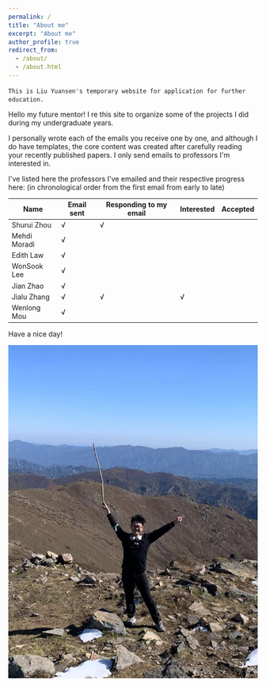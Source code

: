 ```yaml
---
permalink: /
title: "About me"
excerpt: "About me"
author_profile: true
redirect_from: 
  - /about/
  - /about.html
---
```


`This is Liu Yuansen's temporary website for application for further education.`

Hello my future mentor! I re this site to organize some of the projects I did during my undergraduate years.

I personally wrote each of the emails you receive one by one, and although I do have templates, the core content was created after carefully reading your recently published papers. I only send emails to professors I'm interested in.

I've listed here the professors I've emailed and their respective progress here: (in chronological order from the first email from early to late)

|Name|Email sent|Responding to my email|Interested|Accepted|
|-|-|-|-|-|
|Shurui Zhou|√|√||
|Mehdi Moradi|√|||
|Edith Law|√|||
|WonSook Lee|√|||
|Jian Zhao|√|||
|Jialu Zhang|√|√|√||
|Wenlong Mou|√|||

Have a nice day!

![](/images/me.jpg)